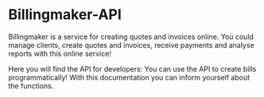 Billingmaker-API
================

Billingmaker is a service for creating quotes and invoices online.
You could manage clients, create quotes and invoices, receive payments and analyse reports with this online service!

Here you will find the API for developers:
You can use the API to create bills programmatically! With this documentation you can inform yourself about the functions.
